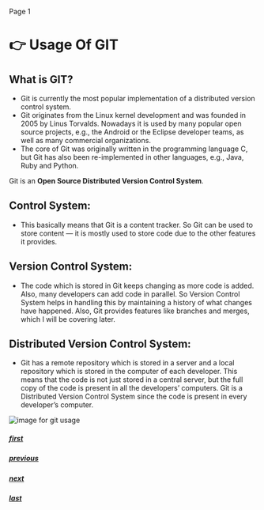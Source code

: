 Page 1
                                           

# :point_right: Usage Of GIT

## What is GIT?

* Git is currently the most popular implementation of a distributed version control system.
* Git originates from the Linux kernel development and was founded in 2005 by Linus Torvalds. Nowadays it is used by many popular open source projects, e.g., the Android or the Eclipse developer teams, as well as many commercial organizations.
* The core of Git was originally written in the programming language C, but Git has also been re-implemented in other languages, e.g., Java, Ruby and Python.

Git is an **Open Source Distributed Version Control System**. 

## Control System:

* This basically means that Git is a content tracker. So Git can be used to store content — it is mostly used to store code due to the other features it provides.

## Version Control System:

* The code which is stored in Git keeps changing as more code is added. Also, many developers can add code in parallel. So Version Control System helps in handling this by maintaining a history of what changes have happened. Also, Git provides features like branches and merges, which I will be covering later.

## Distributed Version Control System:

* Git has a remote repository which is stored in a server and a local repository which is stored in the computer of each developer. This means that the code is not just stored in a central server, but the full copy of the code is present in all the developers’ computers. Git is a Distributed Version Control System since the code is present in every developer’s computer.

![image for git usage](https://tekraze.com/wp-content/uploads/2018/01/git-and-the-importnace-of-version-control.gif)



##### [first](https://github.com/hkstone14/Team-Project-1/blob/master/README.md)
##### [previous](https://github.com/hkstone14/Team-Project-1/blob/master/README.md)
##### [next](https://github.com/hkstone14/Team-Project-1/blob/master/Git_Commands_Terminologies.md)
##### [last](https://github.com/hkstone14/Team-Project-1/blob/master/Resources.md)